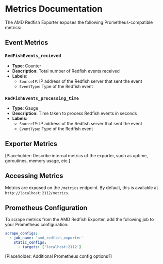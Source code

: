 # Metrics Documentation

The AMD Redfish Exporter exposes the following Prometheus-compatible metrics:

## Event Metrics

### `RedFishEvents_recieved`

- **Type**: Counter
- **Description**: Total number of Redfish events received
- **Labels**:
  - `SourceIP`: IP address of the Redfish server that sent the event
  - `EventType`: Type of the Redfish event

### `RedFishEvents_processing_time`

- **Type**: Gauge
- **Description**: Time taken to process Redfish events in seconds
- **Labels**:
  - `SourceIP`: IP address of the Redfish server that sent the event
  - `EventType`: Type of the Redfish event

## Exporter Metrics

[Placeholder: Describe internal metrics of the exporter, such as uptime, goroutines, memory usage, etc.]

## Accessing Metrics

Metrics are exposed on the `/metrics` endpoint. By default, this is available at `http://localhost:2112/metrics`.

## Prometheus Configuration

To scrape metrics from the AMD Redfish Exporter, add the following job to your Prometheus configuration:

```yaml
scrape_configs:
  - job_name: 'amd_redfish_exporter'
    static_configs:
      - targets: ['localhost:2112']
```

[Placeholder: Additional Prometheus config options?]
